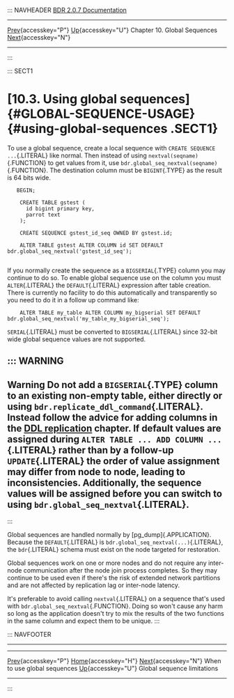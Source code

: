 ::: NAVHEADER
  [BDR 2.0.7 Documentation](index.md)
  ---------------------------------------------------------------------------------- -------------------------------------------- ------------------------------ ---------------------------------------------------------------------------------------
  [Prev](global-sequences-when.md "When to use global sequences"){accesskey="P"}   [Up](global-sequences.md){accesskey="U"}    Chapter 10. Global Sequences    [Next](global-sequence-limitations.md "Global sequence limitations"){accesskey="N"}

------------------------------------------------------------------------
:::

::: SECT1
# [10.3. Using global sequences]{#GLOBAL-SEQUENCE-USAGE} {#using-global-sequences .SECT1}

To use a global sequence, create a local sequence with
`CREATE SEQUENCE ...`{.LITERAL} like normal. Then instead of using
`nextval(seqname)`{.FUNCTION} to get values from it, use
`bdr.global_seq_nextval(seqname)`{.FUNCTION}. The destination column
must be `BIGINT`{.TYPE} as the result is 64 bits wide.

``` PROGRAMLISTING
   BEGIN;

    CREATE TABLE gstest (
      id bigint primary key,
      parrot text
    );

    CREATE SEQUENCE gstest_id_seq OWNED BY gstest.id;

    ALTER TABLE gstest ALTER COLUMN id SET DEFAULT bdr.global_seq_nextval('gstest_id_seq');


```

If you normally create the sequence as a `BIGSERIAL`{.TYPE} column you
may continue to do so. To enable global sequence use on the column you
must `ALTER`{.LITERAL} the `DEFAULT`{.LITERAL} expression after table
creation. There is currently no facility to do this automatically and
transparently so you need to do it in a follow up command like:

``` PROGRAMLISTING
    ALTER TABLE my_table ALTER COLUMN my_bigserial SET DEFAULT bdr.global_seq_nextval('my_table_my_bigserial_seq');

```

`SERIAL`{.LITERAL} must be converted to `BIGSERIAL`{.LITERAL} since
32-bit wide global sequence values are not supported.

::: WARNING
  ------------------------------------------------------------------------------------------------------------------------------------------------------------------------------------------------------------------------------------------------------------------------------------------------------------------------------------------------------------------------------------------------------------------------------------------------------------------------------------------------------------------------------------------------------------------------------------------
  **Warning**
  Do not add a `BIGSERIAL`{.TYPE} column to an existing non-empty table, either directly or using `bdr.replicate_ddl_command`{.LITERAL}. Instead follow the advice for adding columns in the [DDL replication](ddl-replication.md) chapter. If default values are assigned during `ALTER TABLE ... ADD COLUMN ...`{.LITERAL} rather than by a follow-up `UPDATE`{.LITERAL} the order of value assignment may differ from node to node, leading to inconsistencies. Additionally, the sequence values will be assigned before you can switch to using `bdr.global_seq_nextval`{.LITERAL}.
  ------------------------------------------------------------------------------------------------------------------------------------------------------------------------------------------------------------------------------------------------------------------------------------------------------------------------------------------------------------------------------------------------------------------------------------------------------------------------------------------------------------------------------------------------------------------------------------------
:::

Global sequences are handled normally by [pg_dump]{.APPLICATION}.
Because the `DEFAULT`{.LITERAL} is
`bdr.global_seq_nextval(...)`{.LITERAL}, the `bdr`{.LITERAL} schema must
exist on the node targeted for restoration.

Global sequences work on one or more nodes and do not require any
inter-node communication after the node join process completes. So they
may continue to be used even if there\'s the risk of extended network
partitions and are not affected by replication lag or inter-node
latency.

It\'s preferable to avoid calling `nextval`{.LITERAL} on a sequence
that\'s used with `bdr.global_seq_nextval`{.FUNCTION}. Doing so won\'t
cause any harm so long as the application doesn\'t try to mix the
results of the two functions in the same column and expect them to be
unique.
:::

::: NAVFOOTER

------------------------------------------------------------------------

  --------------------------------------------------- -------------------------------------------- ---------------------------------------------------------
  [Prev](global-sequences-when.md){accesskey="P"}        [Home](index.md){accesskey="H"}         [Next](global-sequence-limitations.md){accesskey="N"}
  When to use global sequences                         [Up](global-sequences.md){accesskey="U"}                                Global sequence limitations
  --------------------------------------------------- -------------------------------------------- ---------------------------------------------------------
:::
